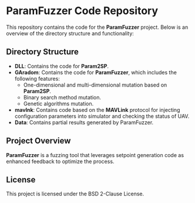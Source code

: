 # ParamFuzzer Code Repository

This repository contains the code for the **ParamFuzzer** project. Below is an overview of the directory structure and functionality:

## Directory Structure

- **DLL**: Contains the code for **Param2SP**.
- **GAradom**: Contains the code for **ParamFuzzer**, which includes the following features:
  - One-dimensional and multi-dimensional mutation based on **Param2SP**.
  - Binary search method mutation.
  - Genetic algorithms mutation.
- **mavlnk**: Contains code based on the **MAVLink** protocol for injecting configuration parameters into simulator and checking the status of UAV.
- **Data**: Contains partial results generated by ParamFuzzer.

## Project Overview

**ParamFuzzer** is a fuzzing tool that leverages setpoint generation code as enhanced feedback to optimize the process.


## License

This project is licensed under the BSD 2-Clause License.
